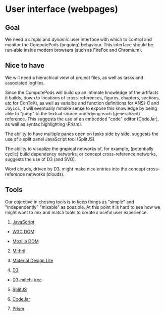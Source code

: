 # User interface (webpages)

## Goal

We need a *simple* and *dynamic* user interface with which to control and 
monitor the ComputePods (ongoing) behaviour. This interface should be 
run-able inside modern browsers (such as FireFox and Chromium). 

## Nice to have

We will need a hierachical view of project files, as well as tasks and 
associated logfiles. 

Since the ComputePods will build up an intimate knowledge of the artifacts 
it builds, down to locations of cross-references, figures, chapters, 
sections, etc for ConTeXt, as well as varialbe and function definitions 
for ANSI-C and JoyLoL, it will eventually mmake sense to expose this 
knowledge by being able to "jump" to the textual source underlying each 
(generalized) reference. This suggests the use of an embedded "code" 
editor (CodeJar), as well as syntax highlighting (Prism).

The ability to have multiple panes open on tasks side by side, suggests 
the use of a split panel JavaScript tool (SplitJS).  

The ability to visualize the grapical networks of, for example, 
(potentially cyclic) build dependency networks, or concept cross-reference 
networks, suggests the use of D3 (and SVG). 

Word clouds, driven by D3, might make nice entries into the concept 
cross-reference networks (clouds). 

## Tools

Our objective in chosing tools is to keep things as "simple" and 
"independently" "mixable" as possible. At this point it is hard to see how 
we might want to mix and match tools to create a useful user experience. 

1. [JavaScript](https://developer.mozilla.org/en-US/docs/Web/JavaScript/Guide)

  - [W3C DOM](https://www.w3.org/TR/DOM-Level-2-HTML/)

  - [Mozilla DOM](https://developer.mozilla.org/en-US/docs/Web/API/Document_Object_Model)

2. [Mithril](https://mithril.js.org/)

3. [Material Design Lite](https://getmdl.io/)

4. [D3](https://d3js.org/)

  - [D3-mitch-tree](https://github.com/deltoss/d3-mitch-tree)

5. [SplitJS](https://split.js.org/)

6. [CodeJar](https://medv.io/codejar/)

7. [Prism](https://prismjs.com/)
